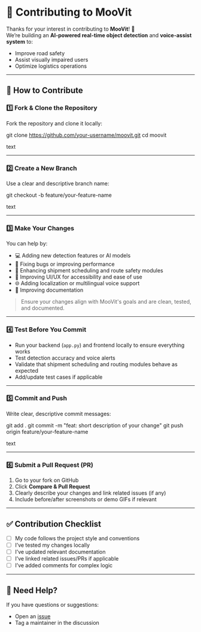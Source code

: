 # 🚗 Contributing to MooVit

Thanks for your interest in contributing to **MooVit**! 🚀  
We’re building an **AI-powered real-time object detection** and **voice-assist system** to:

- Improve road safety  
- Assist visually impaired users  
- Optimize logistics operations  

---

## 📌 How to Contribute

### 1️⃣ Fork & Clone the Repository
Fork the repository and clone it locally:

git clone https://github.com/your-username/moovit.git
cd moovit

text

---

### 2️⃣ Create a New Branch
Use a clear and descriptive branch name:

git checkout -b feature/your-feature-name

text

---

### 3️⃣ Make Your Changes
You can help by:

- 💻 Adding new detection features or AI models  
- 🐞 Fixing bugs or improving performance  
- 🧪 Enhancing shipment scheduling and route safety modules  
- 🎨 Improving UI/UX for accessibility and ease of use  
- 🌐 Adding localization or multilingual voice support  
- 📄 Improving documentation  

> Ensure your changes align with MooVit's goals and are clean, tested, and documented.

---

### 4️⃣ Test Before You Commit
- Run your backend (`app.py`) and frontend locally to ensure everything works  
- Test detection accuracy and voice alerts  
- Validate that shipment scheduling and routing modules behave as expected  
- Add/update test cases if applicable  

---

### 5️⃣ Commit and Push
Write clear, descriptive commit messages:

git add .
git commit -m "feat: short description of your change"
git push origin feature/your-feature-name

text

---

### 6️⃣ Submit a Pull Request (PR)
1. Go to your fork on GitHub  
2. Click **Compare & Pull Request**  
3. Clearly describe your changes and link related issues (if any)  
4. Include before/after screenshots or demo GIFs if relevant  

---

## ✅ Contribution Checklist
- [ ] My code follows the project style and conventions  
- [ ] I’ve tested my changes locally  
- [ ] I’ve updated relevant documentation  
- [ ] I’ve linked related issues/PRs if applicable  
- [ ] I’ve added comments for complex logic  

---

## 💬 Need Help?
If you have questions or suggestions:
- Open an [issue](https://github.com/ShubhangiRoy12/moovit/issues)  
- Tag a maintainer in the discussion  







